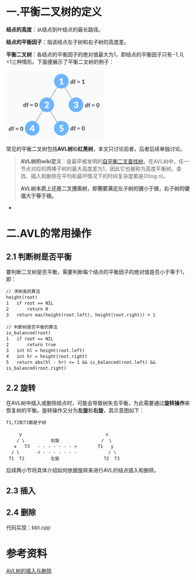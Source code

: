 # 一.平衡二叉树的定义

**结点的高度**：从结点到叶结点的最长路径。

**结点的平衡因子**：指该结点左子树和右子树的高度差。

**平衡二叉树**：各结点的平衡因子的绝对值最大为$1$，即结点的平衡因子只有$-1,0,+1$三种情形。下面便展示了平衡二叉树的例子：

<img src="images/高度平衡二叉树.png" alt="image-20230110091510621" style="zoom:80%;" />

常见的平衡二叉树包括**AVL树**和**红黑树**，本文只讨论前者，后者后续单独讨论。

> **AVL树的wiki定义**：是最早被发明的[自平衡二叉查找树](https://zh.wikipedia.org/wiki/自平衡二叉查找树)。在AVL树中，任一节点对应的两棵子树的最大高度差为1，因此它也被称为高度平衡树。查找、插入和删除在平均和最坏情况下的时间复杂度都是$O(\text{log } n)$。
>
> **AVL树本质上还是二叉搜索树，即需要满足左子树的键小于根，右子树的键值大于等于根。**

- 

# 二.AVL的常用操作

## 2.1 判断树是否平衡

要判断二叉树是否平衡，需要判断每个结点的平衡因子的绝对值是否小于等于$1$，即：

```
// 求树高的算法
height(root)
1	if root == NIL
2		return 0
3	return max(height(root.left), height(root.right)) + 1

// 判断树是否平衡的算法
is_balanced(root)
1	if root == NIL
2		return true
3	int hl = height(root.left)
4	int hr = height(root.right)
5	return abs(hl - hr) <= 1 && is_balanced(root.left) && is_balanced(root.right)
```

## 2.2 旋转

在AVL树中插入或删除结点时，可能会导致树失去平衡，为此需要通过**旋转操作**来恢复树的平衡。旋转操作又分为**左旋**和**右旋**，其示意图如下：

```
T1,T2和T3都是子树
      
     y                                x
    / \          右旋                /  \
   x   T3   - - - - - - - >        T1   y 
  / \       < - - - - - - -            / \
 T1  T2          左旋                 T2  T3
```

后续两小节将具体介绍如何依据旋转来进行AVL的结点插入和删除。

## 2.3 插入



## 2.4 删除



代码实现：bbt.cpp

# 参考资料

[AVL树的插入与删除](https://xjay.net/201906/insertion-and-deletion-of-avl-tree/)

